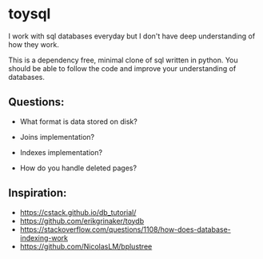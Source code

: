 # toysql

I work with sql databases everyday but I don't have deep understanding of how they work.

This is a dependency free, minimal clone of sql written in python. You should be able to follow the code and improve your understanding of databases.

## Questions:

* What format is data stored on disk?
* Joins implementation?
* Indexes implementation?

* How do you handle deleted pages?

## Inspiration:

- https://cstack.github.io/db_tutorial/
- https://github.com/erikgrinaker/toydb
- https://stackoverflow.com/questions/1108/how-does-database-indexing-work
- https://github.com/NicolasLM/bplustree
